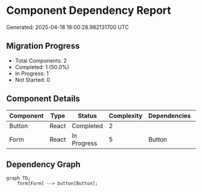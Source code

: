# Component Dependency Report

Generated: 2025-04-18 18:00:28.982131700 UTC

## Migration Progress

- Total Components: 2
- Completed: 1 (50.0%)
- In Progress: 1
- Not Started: 0

## Component Details

| Component | Type | Status | Complexity | Dependencies | Dependents |
|-----------|------|--------|------------|--------------|------------|
| Button | React | Completed | 2 |  | Form |
| Form | React | In Progress | 5 | Button |  |

## Dependency Graph

```mermaid
graph TD;
    form[Form] --> button[Button];
```

